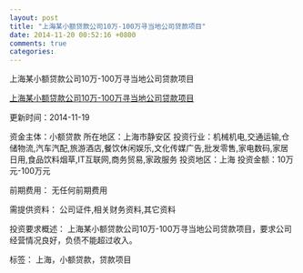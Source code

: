 ```yaml
---
layout: post
title: "上海某小额贷款公司10万-100万寻当地公司贷款项目"
date: 2014-11-20 00:52:16 +0800
comments: true
categories: 
---
```

上海某小额贷款公司10万-100万寻当地公司贷款项目

[上海某小额贷款公司10万-100万寻当地公司贷款项目](http://zijin.trjcn.com/detail_245889.html)

更新时间：2014-11-19

资金主体：小额贷款
所在地区：上海市静安区
投资行业：机械机电,交通运输,仓储物流,汽车汽配,旅游酒店,餐饮休闲娱乐,文化传媒广告,批发零售,家电数码,家居日用,食品饮料烟草,IT互联网,商务贸易,家政服务
投资地区：上海
投资金额：10万元-100万元

前期费用：
无任何前期费用

需提供资料：
公司证件,相关财务资料,其它资料

投资要求概述：
上海某小额贷款公司10万-100万寻当地公司贷款项目，要求公司经营情况良好，负债不能超过收入。

标签：
上海，小额贷款，贷款项目

